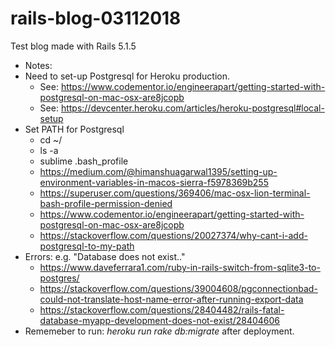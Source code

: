 # rails-blog-03112018
Test blog made with Rails 5.1.5
* Notes:
* Need to set-up Postgresql for Heroku production.
	* See: https://www.codementor.io/engineerapart/getting-started-with-postgresql-on-mac-osx-are8jcopb
	* See: https://devcenter.heroku.com/articles/heroku-postgresql#local-setup
* Set PATH for Postgresql
	* cd ~/
	* ls -a
	* sublime .bash_profile
	* https://medium.com/@himanshuagarwal1395/setting-up-environment-variables-in-macos-sierra-f5978369b255
	* https://superuser.com/questions/369406/mac-osx-lion-terminal-bash-profile-permission-denied
	* https://www.codementor.io/engineerapart/getting-started-with-postgresql-on-mac-osx-are8jcopb
	* https://stackoverflow.com/questions/20027374/why-cant-i-add-postgresql-to-my-path
* Errors: e.g. "Database does not exist.."
	* https://www.daveferrara1.com/ruby-in-rails-switch-from-sqlite3-to-postgres/
	* https://stackoverflow.com/questions/39004608/pgconnectionbad-could-not-translate-host-name-error-after-running-export-data
	* https://stackoverflow.com/questions/28404482/rails-fatal-database-myapp-development-does-not-exist/28404606
* Rememeber to run: *heroku run rake db:migrate* after deployment. 